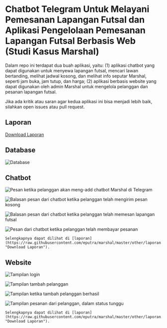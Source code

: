 # Chatbot Telegram Untuk Melayani Pemesanan Lapangan Futsal dan Aplikasi Pengelolaan Pemesanan Lapangan Futsal Berbasis Web (Studi Kasus Marshal)

Dalam repo ini terdapat dua buah aplikasi, yaitu: (1) aplikasi chatbot yang dapat digunakan untuk menyewa lapangan futsal, mencari lawan bertanding, melihat jadwal kosong, dan melihat info seputar Marshal, seperti jam buka, jam tutup, dan harga; (2) aplikasi berbasis website yang dapat digunakan oleh admin Marshal untuk mengelola pelanggan dan pesanan lapangan futsal.

Jika ada kritik atau saran agar kedua aplikasi ini bisa menjadi lebih baik, silahkan open issues atau pull request.

## Laporan
[Download Laporan](https://raw.githubusercontent.com/eputra/marshal/master/other/laporan.pdf "Download Laporan")

## Database
![Database](https://raw.githubusercontent.com/eputra/marshal/master/other/database.png)

## Chatbot
![Pesan ketika pelanggan akan meng-add chatbot Marshal di Telegram](https://raw.githubusercontent.com/eputra/marshal/master/other/chatbot/Screenshot_2017-06-10-07-44-02.png)

![Balasan pesan dari chatbot ketika pelanggan telah mengirim pesan kosong](https://raw.githubusercontent.com/eputra/marshal/master/other/chatbot/Screenshot_2017-06-10-07-48-20.png)

![Balasan pesan dari chatbot ketika pelanggan telah memesan lapangan
futsal](https://raw.githubusercontent.com/eputra/dulur/marshal/master/other/chatbot/Screenshot_2017-06-10-07-48-34.png)

![Pesan dari chatbot ketika pelanggan telah membayar pesanan](https://raw.githubusercontent.com/eputra/marshal/master/other/chatbot/Screenshot_2017-06-10-07-48-59.png)

```
Selengkapnya dapat dilihat di [laporan](https://raw.githubusercontent.com/eputra/marshal/master/other/laporan.pdf "Download Laporan").
```

## Website
![Tampilan login](https://raw.githubusercontent.com/eputra/marshal/master/other/website/Screenshot_2017-06-10_07-45-04.png)

![Tampilan tambah pelanggan](https://raw.githubusercontent.com/eputra/marshal/master/other/website/Screenshot_2017-06-10_07-45-54.png)

![Tampilan ketika tambah pelanggan berhasil](https://raw.githubusercontent.com/eputra/marshal/master/other/website/Screenshot_2017-06-10_07-46-24.png)

![Tampilan pesanan dari pelanggan, dalam status tunggu](https://raw.githubusercontent.com/eputra/marshal/master/other/website/Screenshot_2017-06-10_07-48-35.png)

```
Selengkapnya dapat dilihat di [laporan](https://raw.githubusercontent.com/eputra/marshal/master/other/laporan.pdf "Download Laporan").
```